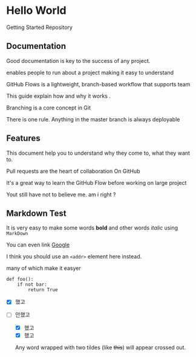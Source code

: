 # Hello World
Getting Started Repository

## Documentation

Good documentation is key to the success of any project.

enables people to run about a project
making it easy to understand

GitHub Flows is a lightweight, branch-based workflow that supports team 

This guide explain how and why it works .

Branching is a core concept in Git

There is one rule. Anything in the master branch is always deployable
## Features

This document help you to understand why they come to, what they want to.

Pull requests are the heart of collaboration On GitHub

It's a great way to learn the GitHub Flow before working on large project

Yout still have not to believe me. am i right ?

## Markdown Test

It is very easy to make some words **bold** and other words *italic* using `MarkDown`

You can even link [Google](http://google.com)

I think you should use an
`<addr>` element here instead.

many of which make it easyer

```
def foo():
    if not bar:
        return True
```

- [x] 했고
- [ ] 안했고  
  - [x] 했고  
  - [x] 했고
  
  Any word wrapped with two tildes (like ~~this~~) will appear crossed out.

